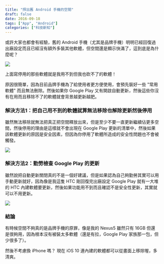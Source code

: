 ```yaml
---
title: "搾出舊 Android 手機的空間"
draft: false
date: 2016-09-18
tags: ["App", "Android"]
categories: ["科技新知"]
---
```



或許大家也都會有經驗，舊的 Android 手機（尤其是品牌手機）明明已經回復過出廠設定而且已經沒有額外多裝其他軟體，但空間還是顯示快滿了，這到底是為什麼呢？

<!--more-->


![](https://hiy.tw/tech/android_free_space/1.png)


上面寫停用的那些軟體就是我用不到但我也砍不了的軟體！

原因很簡單，因為目前品牌手機為了給使用者更方便使用，會預先裝好一些 "常用軟體" 而且無法刪除。然後如果你 Google Play 又有開啟自動更新，然後這些你沒有在用而且移除不了的軟體就會背景越更新越肥。

### 解決方法1：把自己用不到的軟體就算無法移除也解除更新然後停用

雖然無法移除就無法把真正把空間釋放出來，但是至少不要一直更新繼續佔更多空間，然後停用的理由是這樣就不會出現在 Google Play 更新的清單中，然後如果該軟體更新的原因是安全因素，但因為你停用了軟體所造成的安全性問題也不會被觸發。


![](https://hiy.tw/tech/android_free_space/2.png)



### 解決方法2：勤勞檢查 Google Play 的更新

雖然說把自動更新關閉真的不是一個好建議，但是如果認為自己夠勤勞其實可以用手動更新就好，因為像是我這隻 HTC 剛回復完出廠設定 Google Play 就有一大堆的 HTC 內建軟體要更新，然後如果功能用不到而且確認不是安全性更新，其實就可以不用更新。



![](https://hiy.tw/tech/android_free_space/3.png)



### 結論

有時候空間不夠真的是品牌手機的原罪，像是我的 Nexus5 雖然只有 16GB 但還是很夠用，因為根本沒有被裝太多軟體（還是有拉，Google Play 家族那一包，但少很多了）。

然後不考慮換 iPhone 嗎？ 現在 iOS 10 連內建的軟體都可以從畫面上移除喔，多清爽。




